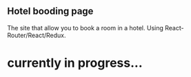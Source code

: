 ## Hotel booding page
The site that allow you to book a room in a hotel.
Using React-Router/React/Redux.


# currently in progress...
